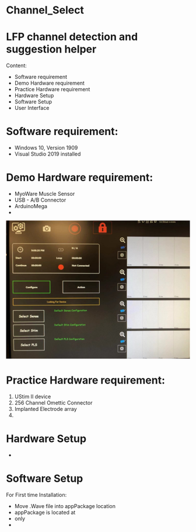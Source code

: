 # Channel_Select
# LFP channel detection and suggestion helper

Content:
- Software requirement
- Demo Hardware requirement
- Practice Hardware requirement
- Hardware Setup
- Software Setup
- User Interface


# Software requirement:

- Windows 10, Version 1909
- Visual Studio 2019 installed

# Demo Hardware requirement:

-  MyoWare Muscle Sensor
-  USB - A/B Connector
-  ArduinoMega
-  
![image info](./picture/image_test.JPG)

# Practice Hardware requirement:

1. UStim II device
2. 256 Channel Omettic Connector
3. Implanted Electrode array
4. 
# Hardware Setup
- 

# Software Setup

For First time Installation:
- Move .Wave file into appPackage location
- appPackage is located at
- only 
- 
